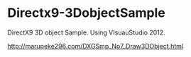 Directx9-3DobjectSample
=======================

DirectX9 3D object Sample. Using VIsuauStudio 2012.

http://marupeke296.com/DXGSmp_No7_Draw3DObject.html
